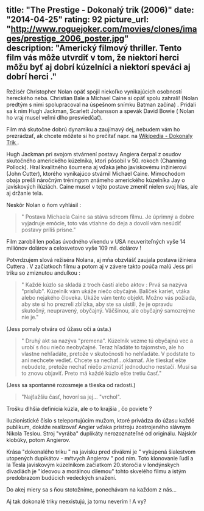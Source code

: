 title: "The Prestige - Dokonalý trik (2006)"
date: "2014-04-25"
rating: 92
picture_url: "http://www.roguejoker.com/movies/clones/images/prestige_2006_poster.jpg"	
description: "Americký filmový thriller. Tento film vás môže utvrdiť v tom, že niektorí herci môžu byť aj dobrí kúzelníci a niektorí speváci aj dobrí herci ."
---

Režisér Christopher Nolan opäť spojil niekoľko vynikajúcich osobností hereckého neba. Christian Bale a Michael Caine si opäť spolu zahrali! 
(Nolan predtým s nimi spolupracoval na úspešnom snímku Batman začína) . Pridali sa k nim Hugh Jackman, Scarlett Johansson a spevák David Bowie ( Nolan ho vraj musel veľmi dlho presviedčať). 

Film má skutočne dobrú dynamiku a zaujímavý dej, nebudem vám ho prezrádzať, ak chcete môžete si ho prečítať 
napr. na [Wikipedia - Dokonaly Trik ](http://cs.wikipedia.org/wiki/Dokonalý_trik).

Hugh Jackman pri svojom stvárnení postavy Angiera čerpal z osudov skutočného amerického kúzelníka, ktorí pôsobil v 50. rokoch (Channing Pollock). Hral kvalitného šoumena aj vďaka jeho javiskovému inžinierovi (John Cutter), ktorého vynikajúco stvárnil Michael Caine. Mimochodom obaja prešli náročným tréningom známeho amerického kúzelníka Jay o javiskových ilúziách. 
Caine musel v tejto postave zmeniť nielen svoj hlas, ale aj držanie tela.

Neskôr Nolan o ňom vyhlásil :

>" Postava Michaela Caine sa stáva sdrcom filmu. Je úprimný a dobre vyjadruje emócie, toto vás vtiahne do deja a dovolí vám nesúdiť postavy príliš prísne."

Film zarobil len počas úvodného víkendu v USA neuveriteľných vyše 14 miliónov dolárov a celosvetovo vyše 109 mil. dolárov !

Potvrdzujem slová režiséra Nolana, aj mňa obzvlášť zaujala postava ižiniera Cuttera . V začiatkoch filmu  a potom aj v závere takto poúča malú Jess pri triku so zmiznutou andulkou :

>" Každé kúzlo sa skladá z troch častí alebo aktov :
Prvá sa nazýva "prísľub". Kúzelník vám ukáže niečo obyčajné. Balíček kariet, vtáka alebo nejakého človeka. Ukáže vám tento objekt. Možno vás požiada, aby ste si ho prezreli zblízka, aby ste sa uistili, že je opravdu skutočný, neupravený, obyčajný. Väčšinou, ale obyčajný samozrejme nie je."

(Jess pomaly otvára od úžasu oči a ústa.)

>" Druhý akt sa nazýva "premena". Kúzelník vezme tú obyčajnú vec a urobí s ňou niečo neobyčajné. Teraz hľadáte to tajomstvo, ale ho vlastne nehľadáte, pretože v skutočnosti ho nehľadáte. V podstate to ani nechcete vedieť. 
Chcete sa nechať...oklamať. Ale tlieskať ešte nebudete, pretože nechať niečo zmiznúť jednoducho nestačí. Musí sa to znovu objaviť. 
Preto má každé kúzlo ešte tretiu časť."

(Jess sa spontanné rozosmeje a tlieska od radosti.) 

>"Najťažšiu časť, hovorí sa jej... "vrchol". 

Trošku dlhšia definícia kúzla, ale o to krajšia , čo poviete ? 

Iluzionistické číslo s teleportujúcim mužom, ktoré privádza do úžasu každé publikum, dokáže realizovať Angier vďaka prístroju zostrojeného slávnym Nikola Teslou. Stroj "vyrába" duplikáty nerozoznateľné od originálu. Najskôr klobúky, potom Angierov. 

Krása "dokonalého triku " na javisku pred divákmi je " vykúpená šialestvom utopených dupikátov - mŕtvych Angierov " pod ním. Toto klonovanie ľudí a la Tesla javiskovým kúzelníkom začiatkom 20.storočia v londýnskych divadlách je "ídeovou a morálnou dilemou" tohto skvelého filmu a istým predobrazom budúcich vedeckých snažení. 

Do akej miery sa s ňou stotožníme, ponechávam na každom z nás...

Aj tak dokonalé triky neexistujú, ja tomu neverím ! 
A vy?


